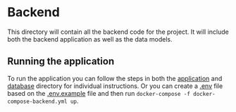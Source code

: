 # Backend

This directory will contain all the backend code for the project. It will include both the backend application as well as the data models. 

## Running the application

To run the application you can follow the steps in both the [application](./application/) and [database](./database/) directory for individual instructions. Or you can create a [.env](./.env) file based on the [.env.example](./.env.example) file and then run ```docker-compose -f docker-compose-backend.yml up```.